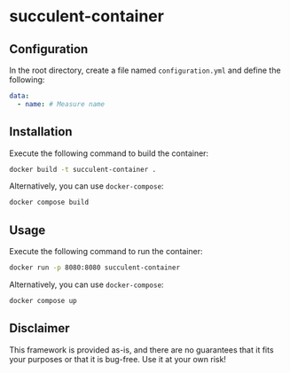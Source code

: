 # succulent-container
## Configuration
In the root directory, create a file named `configuration.yml` and define the following:
```yml
data:
  - name: # Measure name
```

## Installation
Execute the following command to build the container:
```bash
docker build -t succulent-container .
```

Alternatively, you can use `docker-compose`:
```bash
docker compose build
```

## Usage
Execute the following command to run the container:
```bash
docker run -p 8080:8080 succulent-container
```

Alternatively, you can use `docker-compose`:
```bash
docker compose up
```

## Disclaimer

This framework is provided as-is, and there are no guarantees that it fits your purposes or that it is bug-free. Use it at your own risk!
